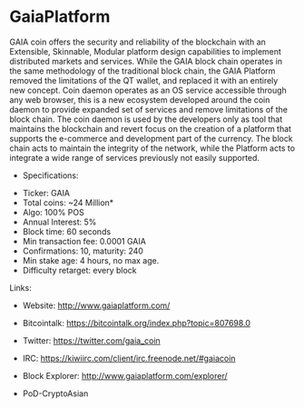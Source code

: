 GaiaPlatform
============

GAIA coin offers the security and reliability of the blockchain with an Extensible, Skinnable, Modular 
platform design capabilities to implement distributed markets and services. While the GAIA block chain 
operates in the same methodology of the traditional block chain, the GAIA Platform removed the limitations 
of the QT wallet, and replaced it with an entirely new concept. Coin daemon operates as an OS service 
accessible through any web browser, this is a new ecosystem developed around the coin daemon to provide 
expanded set of services and remove limitations of the block chain. The coin daemon is used by the 
developers only as tool that maintains the blockchain and revert focus on the creation of a platform that 
supports the e-commerce and development part of the currency. The block chain acts to maintain the integrity 
of the network, while the Platform acts to integrate a wide range of services previously not easily supported.

- Specifications:
* Ticker: GAIA
* Total coins: ~24 Million*
* Algo: 100% POS
* Annual Interest: 5%
* Block time: 60 seconds
* Min transaction fee: 0.0001 GAIA
* Confirmations: 10, maturity: 240
* Min stake age: 4 hours, no max age.
* Difficulty retarget: every block
 

Links:
* Website: http://www.gaiaplatform.com/

* Bitcointalk: https://bitcointalk.org/index.php?topic=807698.0

* Twitter: https://twitter.com/gaia_coin

* IRC: https://kiwiirc.com/client/irc.freenode.net/#gaiacoin

* Block Explorer: http://www.gaiaplatform.com/explorer/

* PoD-CryptoAsian
